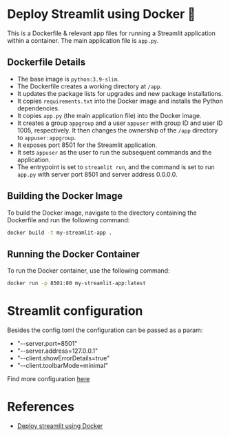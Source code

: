 # Deploy Streamlit using Docker 🐳

This is a Dockerfile & relevant app files for running a Streamlit application within a container. The main application file is `app.py`.

## Dockerfile Details

- The base image is `python:3.9-slim`.
- The Dockerfile creates a working directory at `/app`.
- It updates the package lists for upgrades and new package installations.
- It copies `requirements.txt` into the Docker image and installs the Python dependencies.
- It copies `app.py` (the main application file) into the Docker image.
- It creates a group `appgroup` and a user `appuser` with group ID and user ID 1005, respectively. It then changes the ownership of the `/app` directory to `appuser:appgroup`.
- It exposes port 8501 for the Streamlit application.
- It sets `appuser` as the user to run the subsequent commands and the application.
- The entrypoint is set to `streamlit run`, and the command is set to run `app.py` with server port 8501 and server address 0.0.0.0.

## Building the Docker Image

To build the Docker image, navigate to the directory containing the Dockerfile and run the following command:

```bash
docker build -t my-streamlit-app .
```

## Running the Docker Container

To run the Docker container, use the following command:

```bash
docker run -p 8501:80 my-streamlit-app:latest
```

# Streamlit configuration

Besides the config.toml the configuration can be passed as a param:
- "--server.port=8501"
- "--server.address=127.0.0.1"
- "--client.showErrorDetails=true"
- "--client.toolbarMode=minimal"

Find more configuration [here](https://docs.streamlit.io/develop/api-reference/configuration/config.toml)

# References

- [Deploy streamlit using Docker](https://docs.streamlit.io/deploy/tutorials/docker)